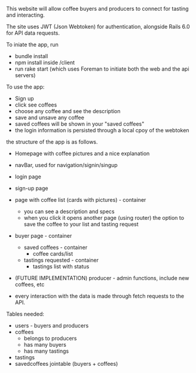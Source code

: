 This website will allow coffee buyers and producers to connect for tasting and interacting.

The site uses JWT (Json Webtoken) for authentication, alongside Rails 6.0 for API data requests.

To iniate the app, run 
- bundle install
- npm install inside /client
- run rake start (which uses Foreman to initiate both the web and the api servers)

To use the app:
- Sign up
- click see coffees
- choose any coffee and see the description
- save and unsave any coffee
- saved coffees will be shown in your "saved coffees"
- the login information is persisted through a local cpoy of the webtoken

the structure of the app is as follows.

* Homepage with coffee pictures and a nice explanation
* navBar, used for navigation/signin/singup
* login page
* sign-up page
* page with coffee list (cards with pictures) - container
	- you can see a description and specs
	- when you click it opens another page (using router) the option to save the coffee to your list and tasting request
* buyer page - container
	- saved coffees - container
		- coffee cards/list
	- tastings requested - container
		- tastings list with status
* (FUTURE IMPLEMENTATION) producer - admin functions, include new coffees, etc

* every interaction with the data is made through fetch requests to the API.

Tables needed:

* users - buyers and producers
* coffees
	- belongs to producers
	- has many buyers
	- has many tastings
* tastings
* savedcoffees jointable (buyers + coffees)


